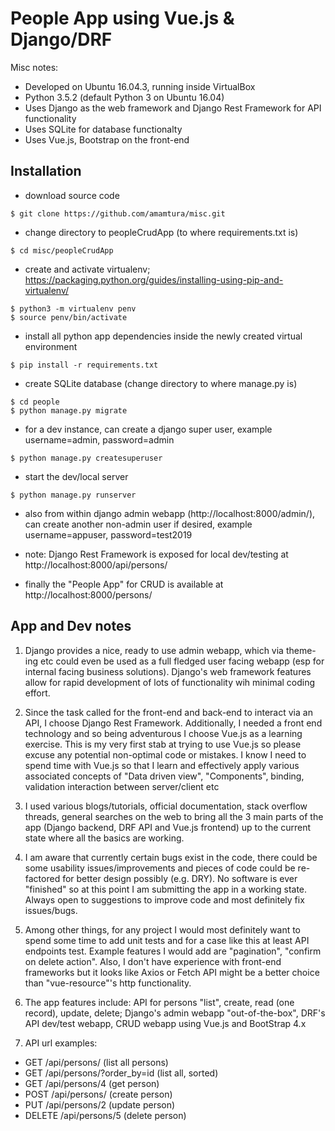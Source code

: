 People App using Vue.js & Django/DRF
====================================

Misc notes:
-   Developed on Ubuntu 16.04.3, running inside VirtualBox
-   Python 3.5.2 (default Python 3 on Ubuntu 16.04)
-   Uses Django as the web framework and Django Rest Framework for API functionality
-   Uses SQLite for database functionalty
-   Uses Vue.js, Bootstrap on the front-end

Installation
------------
-   download source code
``` {.sourceCode .bash}
$ git clone https://github.com/amamtura/misc.git
```

-   change directory to peopleCrudApp (to where requirements.txt is)
``` {.sourceCode .bash}
$ cd misc/peopleCrudApp
```

-   create and activate virtualenv; https://packaging.python.org/guides/installing-using-pip-and-virtualenv/
``` {.sourceCode .bash}
$ python3 -m virtualenv penv
$ source penv/bin/activate
```

-   install all python app dependencies inside the newly created virtual environment
``` {.sourceCode .bash}
$ pip install -r requirements.txt
```

-   create SQLite database (change directory to where manage.py is)
``` {.sourceCode .bash}
$ cd people
$ python manage.py migrate
```

-   for a dev instance, can create a django super user, example username=admin, password=admin
``` {.sourceCode .bash}
$ python manage.py createsuperuser
```
-   start the dev/local server
``` {.sourceCode .bash}
$ python manage.py runserver
```

-   also from within django admin webapp (http://localhost:8000/admin/), can create another non-admin user if desired, example username=appuser, password=test2019

-   note: Django Rest Framework is exposed for local dev/testing at http://localhost:8000/api/persons/

-   finally the "People App" for CRUD is available at http://localhost:8000/persons/

App and Dev notes
-----------------
1.  Django provides a nice, ready to use admin webapp, which via theme-ing etc could even be used as a full fledged user facing webapp
(esp for internal facing business solutions). Django's web framework features allow for rapid development of lots of functionality wih
minimal coding effort.

2.  Since the task called for the front-end and back-end to interact via an API, I choose Django Rest Framework. Additionally, I needed
a front end technology and so being adventurous I choose Vue.js as a learning exercise. This is my very first stab at trying to use Vue.js
so please excuse any potential non-optimal code or mistakes. I know I need to spend time with Vue.js so that I learn and effectively
apply various associated concepts of "Data driven view", "Components", binding, validation interaction between server/client etc

3.  I used various blogs/tutorials, official documentation, stack overflow threads, general searches on the web to bring all the 3 main parts
of the app (Django backend, DRF API and Vue.js frontend) up to the current state where all the basics are working.

4.  I am aware that currently certain bugs exist in the code, there could be some usability issues/improvements and pieces of code could be re-factored
for better design possibly (e.g. DRY). No software is ever "finished" so at this point I am submitting the app in a working state.
Always open to suggestions to improve code and most definitely fix issues/bugs.

5.  Among other things, for any project I would most definitely want to spend some time to add unit tests and for a case like this at least
API endpoints test. Example features I would add are "pagination", "confirm on delete action". Also, I don't have experience with front-end
frameworks but it looks like Axios or Fetch API might be a better choice than "vue-resource"'s http functionality.

6.  The app features include: API for persons "list", create, read (one record), update, delete; Django's admin webapp "out-of-the-box",
DRF's API dev/test webapp, CRUD webapp using Vue.js and BootStrap 4.x

7.  API url examples:
-   GET /api/persons/              (list all persons)
-   GET /api/persons/?order_by=id  (list all, sorted)
-   GET /api/persons/4             (get person)
-   POST /api/persons/             (create person)
-   PUT /api/persons/2             (update person)
-   DELETE /api/persons/5          (delete person)

